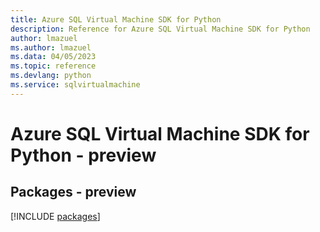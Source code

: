 ```yaml
---
title: Azure SQL Virtual Machine SDK for Python
description: Reference for Azure SQL Virtual Machine SDK for Python
author: lmazuel
ms.author: lmazuel
ms.data: 04/05/2023
ms.topic: reference
ms.devlang: python
ms.service: sqlvirtualmachine
---
```

# Azure SQL Virtual Machine SDK for Python - preview
## Packages - preview
[!INCLUDE [packages](sql-virtual-machine-index.md)]